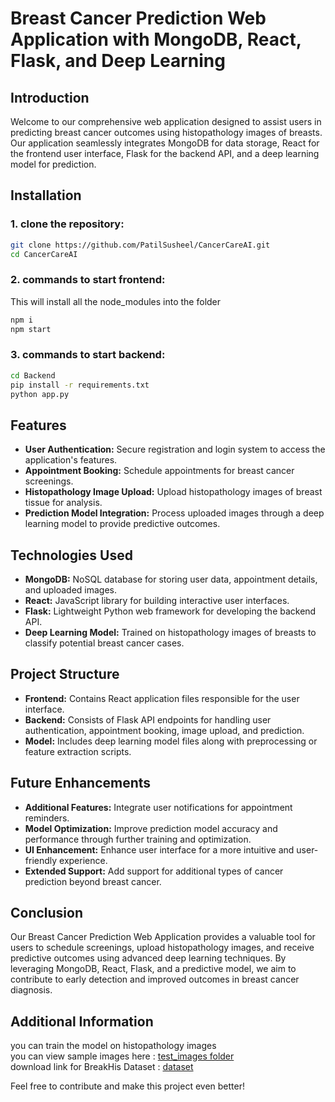 # Breast Cancer Prediction Web Application with MongoDB, React, Flask, and Deep Learning

## Introduction
Welcome to our comprehensive web application designed to assist users in predicting breast cancer outcomes using histopathology images of breasts. Our application seamlessly integrates MongoDB for data storage, React for the frontend user interface, Flask for the backend API, and a deep learning model for prediction.

## Installation
### 1. clone the repository:
``` bash
git clone https://github.com/PatilSusheel/CancerCareAI.git
cd CancerCareAI
```
### 2. commands to start frontend:
This will install all the node_modules into the folder
``` bash
npm i
npm start
```
### 3. commands to start backend:
```bash
cd Backend
pip install -r requirements.txt
python app.py
```

## Features
- **User Authentication:** Secure registration and login system to access the application's features.
- **Appointment Booking:** Schedule appointments for breast cancer screenings.
- **Histopathology Image Upload:** Upload histopathology images of breast tissue for analysis.
- **Prediction Model Integration:** Process uploaded images through a deep learning model to provide predictive outcomes.

## Technologies Used
- **MongoDB:** NoSQL database for storing user data, appointment details, and uploaded images.
- **React:** JavaScript library for building interactive user interfaces.
- **Flask:** Lightweight Python web framework for developing the backend API.
- **Deep Learning Model:** Trained on histopathology images of breasts to classify potential breast cancer cases.

## Project Structure
- **Frontend:** Contains React application files responsible for the user interface.
- **Backend:** Consists of Flask API endpoints for handling user authentication, appointment booking, image upload, and prediction.
- **Model:** Includes deep learning model files along with preprocessing or feature extraction scripts.

## Future Enhancements
- **Additional Features:** Integrate user notifications for appointment reminders.
- **Model Optimization:** Improve prediction model accuracy and performance through further training and optimization.
- **UI Enhancement:** Enhance user interface for a more intuitive and user-friendly experience.
- **Extended Support:** Add support for additional types of cancer prediction beyond breast cancer.

## Conclusion
Our Breast Cancer Prediction Web Application provides a valuable tool for users to schedule screenings, upload histopathology images, and receive predictive outcomes using advanced deep learning techniques. By leveraging MongoDB, React, Flask, and a predictive model, we aim to contribute to early detection and improved outcomes in breast cancer diagnosis.

## Additional Information
you can train the model on histopathology images<br>
you can view sample images here : [test_images folder](https://github.com/PatilSusheel/CancerCareAI/tree/main/test_images)<br>
download link for BreakHis Dataset : [dataset](https://data.mendeley.com/datasets/jxwvdwhpc2/1)


Feel free to contribute and make this project even better!
